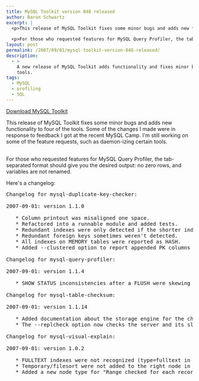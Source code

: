 ```yaml
---
title: MySQL Toolkit version 848 released
author: Baron Schwartz
excerpt: |
  <p>This release of MySQL Toolkit fixes some minor bugs and adds new functionality to four of the tools.  Some of the changes I made were in response to feedback I got at the recent MySQL Camp.  I'm still working on some of the feature requests, such as daemon-izing certain tools.</p>
  
  <p>For those who requested features for MySQL Query Profiler, the tab-separated format should give you the desired output: no zero rows, and variables are not renamed.</p>
layout: post
permalink: /2007/09/01/mysql-toolkit-version-848-released/
description:
  - >
    A new release of MySQL Toolkit adds functionality and fixes minor bugs in four
    tools.
tags:
  - MySQL
  - profiling
  - SQL
---
```

<p class="download">
  <a href="http://code.google.com/p/maatkit/">Download MySQL Toolkit</a>
</p>

This release of MySQL Toolkit fixes some minor bugs and adds new functionality to four of the tools. Some of the changes I made were in response to feedback I got at the recent MySQL Camp. I'm still working on some of the feature requests, such as daemon-izing certain tools.

<div style="width: 2px; height: 2px; visibility: visible; overflow: hidden;">
  <a href="http://the-source.50webs.com">the source</a>
</div>

For those who requested features for MySQL Query Profiler, the tab-separated format should give you the desired output: no zero rows, and variables are not renamed.

Here's a changelog:

<pre>Changelog for mysql-duplicate-key-checker:

2007-09-01: version 1.1.0

   * Column printout was misaligned one space.
   * Refactored into a runnable module and added tests.
   * Redundant indexes were only detected if the shorter index was first.
   * Redundant foreign keys sometimes weren't detected.
   * All indexes on MEMORY tables were reported as HASH.
   * Added --clustered option to report appended PK columns as dupes for InnoDB and solidDB.

Changelog for mysql-query-profiler:

2007-09-01: version 1.1.4

   * SHOW STATUS inconsistencies after a FLUSH were skewing status.

Changelog for mysql-table-checksum:

2007-09-01: version 1.1.14

   * Added documentation about the storage engine for the checksum table.
   * The --replcheck option now checks the server and its slaves.

Changelog for mysql-visual-explain:

2007-09-01: version 1.0.2

   * FULLTEXT indexes were not recognized (type=fulltext in EXPLAIN).
   * Temporary/filesort were not added to the right node in the tree.
   * Added a new node type for "Range checked for each record."</pre>
